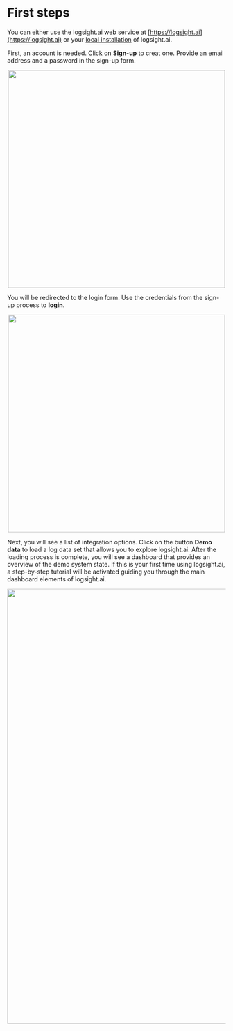 # First steps

You can either use the logsight.ai web service at [https://logsight.ai](https://logsight.ai) or your [local installation](/get_started/installation.md) of logsight.ai.

First, an account is needed. Click on **Sign-up** to creat one. Provide an email address and a password in the sign-up form.

<img style="display: block; margin-left: auto; margin-right: auto;" width="500" src="/get_started/imgs/sign_up.png"/>

You will be redirected to the login form. Use the credentials from the sign-up process to **login**.

<img style="display: block; margin-left: auto; margin-right: auto;" width="500" src="/get_started/imgs/login.png"/>

Next, you will see a list of integration options. Click on the button **Demo data** to load a log data set that allows you to explore logsight.ai. After the loading process is complete, you will see a dashboard that provides an overview of the demo system state. If this is your first time using logsight.ai, a step-by-step tutorial will be activated guiding you through the main dashboard elements of logsight.ai.

<img style="display: block; margin-left: auto; margin-right: auto;" width="1000" src="/get_started/imgs/overview_dashboard.png"/>
